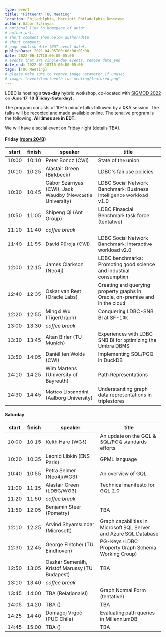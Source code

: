```yaml
---
type: event
title: "Fifteenth TUC Meeting"
location: Philadelphia, Marriott Philadelphia Downtown
author: Gábor Szárnyas
# optional link to homepage of autor
# author_url:
# short comment shon below author/date
# short_comment:
# page publish date (NOT event date).
publishDate: 2022-04-05T00:00:00+01:00
date: 2022-06-17T10:00:00-05:00
# events that are single-day events, remove date_end
date_end: 2022-06-18T15:00:00-05:00
tags: [TUC Meeting]
# please make sure to remove image parameter if unused
# image: "event/fourteenth-tuc-meeting/featured.png"
---
```


LDBC is hosting a **two-day** hybrid workshop, co-located with [SIGMOD 2022](https://2022.sigmod.org/venue.shtml) on **June 17-18 (Friday-Saturday)**.

The program consists of 10-15 minute talks followed by a Q&A session. The talks will be recorded and made available online.
The tenative program is the following. **All times are in EDT.**

We will have a social event on Friday night (details TBA).

#### Friday ([room 204B](https://2022.sigmod.org/program.shtml))

| start | finish | speaker                                                  | title                                                                        |
|-------|--------|----------------------------------------------------------|------------------------------------------------------------------------------|
| 10:00 | 10:10  | Peter Boncz (CWI)                                        | State of the union                                                           |
| 10:10 | 10:25  | Alastair Green (Birkbeck)                                | LDBC's fair use policies                                                     |
| 10:30 | 10:45  | Gábor Szárnyas (CWI), Jack Waudby (Newcastle University) | LDBC Social Network Benchmark: Business Intelligence workload v1.0           |
| 10:50 | 11:05  | Shipeng Qi (Ant Group)                                   | LDBC Financial Benchmark task force (tentative)                              |
| 11:10 | 11:40  | _coffee break_                                           |                                                                              |
| 11:40 | 11:55  | David Püroja (CWI)                                       | LDBC Social Network Benchmark: Interactive workload v2.0                     |
| 12:00 | 12:15  | James Clarkson (Neo4j)                                   | LDBC benchmarks: Promoting good science and industrial consumption           |
| 12:40 | 12:35  | Oskar van Rest (Oracle Labs)                             | Creating and querying property graphs in Oracle, on-premise and in the cloud |
| 12:20 | 12:55  | Mingxi Wu (TigerGraph)                                   | Conquering LDBC-SNB BI at SF-10k                                             |
| 13:00 | 13:30  | _coffee break_                                           |                                                                              |
| 13:30 | 13:45  | Altan Birler (TU Munich)                                 | Experiences with LDBC SNB BI for optimizing the Umbra DBMS                   |
| 13:50 | 14:05  | Daniël ten Wolde (CWI)                                   | Implementing SQL/PGQ in DuckDB                                               |
| 14:10 | 14:25  | Wim Martens (University of Bayreuth)                     | Path Representations                                                         |
| 14:30 | 14:45  | Matteo Lissandrini (Aalborg University)                  | Understanding graph data representations in triplestores                     |

#### Saturday

| start | finish | speaker                                                  | title                                                                        |
|-------|--------|----------------------------------------------------------|------------------------------------------------------------------------------|
| 10:00 | 10:15  | Keith Hare (WG3)                                         | An update on the GQL & SQL/PGQ standards efforts                             |
| 10:20 | 10:35  | Leonid Libkin (ENS Paris)                                | GPML language                                                                |
| 10:40 | 10:55  | Petra Selmer (Neo4j/WG3)                                 | An overview of GQL                                                           |
| 11:00 | 11:15  | Alastair Green (LDBC/WG3)                                | Technical manifesto for GQL 2.0                                              |
| 11:20 | 11:50  | _coffee break_                                           |                                                                              |
| 11:50 | 12:05  | Benjamin Steer (Pometry)                                 | TBA                                                                          |
| 12:10 | 12:25  | Arvind Shyamsundar (Microsoft)                           | Graph capabilities in Microsoft SQL Server and Azure SQL Database            |
| 12:30 | 12:45  | George Fletcher (TU Eindhoven)                           | PG-Keys (LDBC Property Graph Schema Working Group)                           |
| 12:50 | 13:05  | Oszkár Semeráth, Kristóf Marussy (TU Budapest)           | TBA                                                                          |
| 13:10 | 13:40  | _coffee break_                                           |                                                                              |
| 13:45 | 14:00  | TBA (RelationalAI)                                       | Graph Normal Form (tentative)                                                |
| 14:05 | 14:20  | TBA ()                                                   | TBA                                                                          |
| 14:25 | 14:40  | Domagoj Vrgoč (PUC Chile)                                | Evaluating path queries in MillenniumDB                                      |
| 14:45 | 15:00  | TBA ()                                                   | TBA                                                                          |
